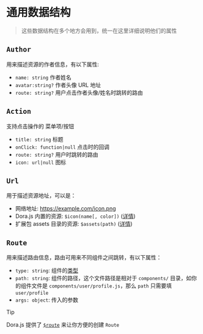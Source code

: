 # 通用数据结构
> 这些数据结构在多个地方会用到，统一在这里详细说明他们的属性

## `Author`
用来描述资源的作者信息，有以下属性:
- `name: string` 作者姓名
- `avatar:string?` 作者头像 URL 地址
- `route: string?` 用户点击作者头像/姓名时跳转的路由

## `Action`
支持点击操作的 菜单项/按钮
- `title: string` 标题
- `onClick: function|null` 点击时的回调
- `route: string?` 用户时跳转的路由
- `icon: url|null` 图标

## `Url`
用于描述资源地址，可以是：
 - 网络地址: https://example.com/icon.png
 - Dora.js 内置的资源: `$icon(name[, color])` ([详情](api/index))
 - 扩展包 assets 目录的资源: `$assets(path)` ([详情](api/index))

## `Route`
用来描述路由信息，路由可用来不同组件之间跳转，有以下属性：
 - `type: string`: 组件的[类型](/component/index#type)
 - `path: string`: 组件的路径，这个文件路径是相对于 `components/` 目录，如你的组件文件是 `components/user/profile.js`，那么 `path` 只需要填 `user/profile`
 - `args: object`: 传入的参数

> [!TIP]
> Dora.js 提供了 [`$route`](./route) 来让你方便的创建 `Route`